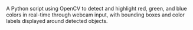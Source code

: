 A Python script using OpenCV to detect and highlight red, green, and blue colors in real-time through webcam input, with bounding boxes and color labels displayed around detected objects.
